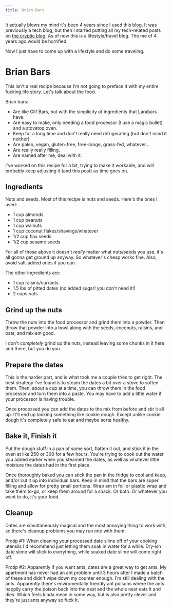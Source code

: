 ```yaml
---
title: Brian Bars
---
```


It actually blows my mind it's been 4 years since I used this blog. It was
previously a tech blog, but then I started putting all my tech-related posts on
[the cryptic blog](cryptic.io). As of now this is a lifestyle/travel blog. The
me of 4 years ago would be horrified.

Now I just have to come up with a lifestyle and do some traveling.

# Brian Bars

This isn't a real recipe because I'm not going to preface it with my entire
fucking life story. Let's talk about the food.

Brian bars:

* Are like Clif Bars, but with the simplicity of ingredients that Larabars have.
* Are easy to make, only needing a food processor (I use a magic bullet) and a
  stovetop oven.
* Keep for a long time and don't really need refrigerating (but don't mind it
  neither)
* Are paleo, vegan, gluten-free, free-range, grass-fed, whatever...
* Are really really filling.
* Are named after me, deal with it.

I've worked on this recipe for a bit, trying to make it workable, and will
probably keep adjusting it (and this post) as time goes on.

## Ingredients

Nuts and seeds. Most of this recipe is nuts and seeds. Here's the ones I used:

* 1 cup almonds
* 1 cup peanuts
* 1 cup walnuts
* 1 cup coconut flakes/shavings/whatever
* 1/2 cup flax seeds
* 1/2 cup sesame seeds

For all of those above it doesn't _really_ matter what nuts/seeds you use, it's
all gonna get ground up anyway. So whatever's cheap works fine. Also, avoid
salt-added ones if you can.

The other ingredients are:

* 1 cup raisins/currants
* 1.5 lbs of pitted dates (no added sugar! you don't need it!)
* 2 cups oats

## Grind up the nuts

Throw the nuts into the food processor and grind them into a powder. Then throw
that powder into a bowl along with the seeds, coconuts, raisins, and oats, and
mix em good.

I don't _completely_ grind up the nuts, instead leaving some chunks in it here
and there, but you do you.

## Prepare the dates

This is the harder part, and is what took me a couple tries to get right. The
best strategy I've found is to steam the dates a bit over a stove to soften
them. Then, about a cup at a time, you can throw them in the food processor and
turn them into a paste. You may have to add a little water if your processor is
having trouble.

Once processed you can add the dates to the mix from before and stir it all up.
It'll end up looking something like cookie dough. Except unlike cookie dough
it's completely safe to eat and maybe sorta healthy.

## Bake it, Finish it

Put the dough stuff in a pan of some sort, flatten it out, and stick it in the
oven at like 250 or 300 for a few hours. You're trying to cook out the water you
added earlier when you steamed the dates, as well as whatever little moisture
the dates had in the first place.

Once thoroughly baked you can stick the pan in the fridge to cool and keep,
and/or cut it up into individual bars. Keep in mind that the bars are super
filling and allow for pretty small portions. Wrap em in foil or plastic wrap and
take them to-go, or keep them around for a snack. Or both. Or whatever you want
to do, it's your food.

## Cleanup

Dates are simultaneously magical and the most annoying thing to work with, so
there's cleanup problems you may run into with them:

Protip #1: When cleaning your processed date slime off of your cooking utensils
I'd recommend just letting them soak in water for a while. Dry-ish date slime
will stick to everything, while soaked date slime will come right off.

Protip #2: Apparently if you want ants, dates are a great way to get ants. My
apartment has never had an ant problem until 3 hours after I made a batch of
these and didn't wipe down my counter enough. I'm still dealing with the ants.
Apparently there's enviromentally friendly ant poisons where the ants happily
carry the poison back into the nest and the whole nest eats it and dies. Which
feels kinda mean in some way, but is also pretty clever and they're just ants
anyway so fuck it.
